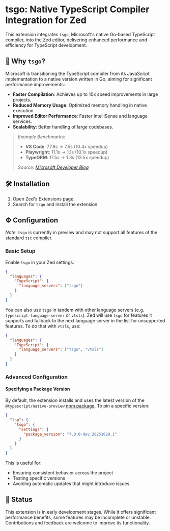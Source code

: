 # tsgo: Native TypeScript Compiler Integration for Zed

This extension integrates `tsgo`, Microsoft's native Go-based TypeScript compiler, into the Zed editor, delivering enhanced performance and efficiency for TypeScript development.

## 🚀 Why `tsgo`?

Microsoft is transitioning the TypeScript compiler from its JavaScript implementation to a native version written in Go, aiming for significant performance improvements:

- **Faster Compilation**: Achieves up to 10x speed improvements in large projects.
- **Reduced Memory Usage**: Optimized memory handling in native execution.
- **Improved Editor Performance**: Faster IntelliSense and language services.
- **Scalability**: Better handling of large codebases.

> _Example Benchmarks_:
>
> - **VS Code**: 77.8s → 7.5s (10.4x speedup)
> - **Playwright**: 11.1s → 1.1s (10.1x speedup)
> - **TypeORM**: 17.5s → 1.3s (13.5x speedup)
>
> _Source: [Microsoft Developer Blog](https://devblogs.microsoft.com/typescript/typescript-native-port/)_

## 🛠 Installation

1. Open Zed's Extensions page.
2. Search for `tsgo` and install the extension.

## ⚙️ Configuration

_Note_: `tsgo` is currently in preview and may not support all features of the standard `tsc` compiler.

### Basic Setup

Enable `tsgo` in your Zed settings:

```json
{
  "languages": {
    "TypeScript": {
      "language_servers": ["tsgo"]
    }
  }
}
```

You can also use `tsgo` in tandem with other language servers (e.g. `typescript-language-server` or `vtsls`). Zed will use `tsgo` for features it supports and fallback to the next language server in the list for unsupported features.
To do that with `vtsls`, use:

```json
{
  "languages": {
    "TypeScript": {
      "language_servers": ["tsgo", "vtsls"]
    }
  }
}
```

### Advanced Configuration

#### Specifying a Package Version

By default, the extension installs and uses the latest version of the `@typescript/native-preview` [npm package](https://www.npmjs.com/package/@typescript/native-preview?activeTab=versions). To pin a specific version:

```json
{
  "lsp": {
    "tsgo": {
      "settings": {
        "package_version": "7.0.0-dev.20251029.1"
      }
    }
  }
}
```

This is useful for:

- Ensuring consistent behavior across the project
- Testing specific versions
- Avoiding automatic updates that might introduce issues

## 🧪 Status

This extension is in early development stages. While it offers significant performance benefits, some features may be incomplete or unstable. Contributions and feedback are welcome to improve its functionality.
